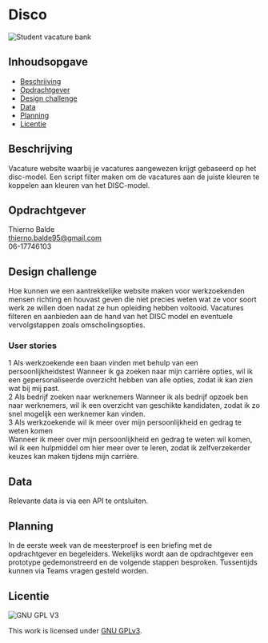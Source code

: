 # Disco

![Student vacature bank](...)

## Inhoudsopgave
  * [Beschrijving](#beschrijving)
  * [Opdrachtgever](#opdrachtgever)
  * [Design challenge](#design-challege)
  * [Data](#data)
  * [Planning](#planning)
  * [Licentie](#licentie)

## Beschrijving
Vacature website waarbij je vacatures aangewezen krijgt gebaseerd op het disc-model. Een script filter maken om de vacatures aan de juiste kleuren te koppelen aan kleuren van het DISC-model. 

## Opdrachtgever
Thierno Balde <br>
thierno.balde95@gmail.com <br>
06-17746103 <br>

## Design challenge
Hoe kunnen we een aantrekkelijke website maken voor werkzoekenden mensen richting en houvast geven die niet precies weten wat ze voor soort werk ze willen doen nadat ze hun opleiding hebben voltooid. Vacatures filteren en aanbieden aan de hand van het DISC model en eventuele vervolgstappen zoals omscholingsopties.

### User stories
1 Als werkzoekende een baan vinden met behulp van een persoonlijkheidstest
Wanneer ik ga zoeken naar mijn carrière opties, wil ik een gepersonaliseerde overzicht hebben van alle opties, zodat ik kan zien wat bij mij past. <br>
2 Als bedrijf zoeken naar werknemers
Wanneer ik als bedrijf opzoek ben naar werknemers, wil ik een overzicht van geschikte kandidaten, zodat ik zo snel mogelijk een werknemer kan vinden.<br>
3 Als werkzoekende wil ik meer over mijn persoonlijkheid en gedrag te weten komen  
Wanneer ik meer over mijn persoonlijkheid en gedrag te weten wil komen, wil ik een hulpmiddel om hier meer over te leren, zodat ik zelfverzekerder keuzes kan maken tijdens mijn carrière. 

## Data
Relevante data is via een API te ontsluiten.

## Planning
In de eerste week van de meesterproef is een briefing met de opdrachtgever en begeleiders. Wekelijks wordt aan de opdrachtgever een prototype gedemonstreerd en de volgende stappen besproken. Tussentijds kunnen via Teams vragen gesteld worden.

## Licentie

![GNU GPL V3](https://www.gnu.org/graphics/gplv3-127x51.png)

This work is licensed under [GNU GPLv3](./LICENSE).
